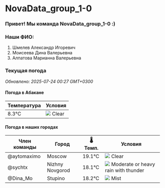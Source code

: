# NovaData_group_1-0
### Привет! Мы команда NovaData_group_1-0 :)

### Наши ФИО:
1. Шмелев Александр Игоревич
2. Моисеева Дина Валерьевна
3. Алпатова Марианна Валерьевна

### Текущая погода
<!-- WEATHER:START -->
_Обновлено: 2025-07-24 00:27 GMT+0300_

#### Погода в Абакане

| Температура | Условия |
|-------------|----------|
| 8.3°C     | ![](https://cdn.weatherapi.com/weather/64x64/night/113.png) Clear |

#### Погода в наших городах

| Член команды  | Город               | 🌡️ Темп.  | Условия          |
|---------------|---------------------|-----------|--------------------|
| @aytomaximo    | Moscow              |   19.1°C | ![](https://cdn.weatherapi.com/weather/64x64/night/113.png) Clear        |
| @sychtx        | Nizhny Novgorod     |   18.1°C | ![](https://cdn.weatherapi.com/weather/64x64/night/389.png) Moderate or heavy rain with thunder |
| @Dina_Mo       | Stupino             |   18.2°C | ![](https://cdn.weatherapi.com/weather/64x64/night/143.png) Mist         |

<!-- WEATHER:END -->
